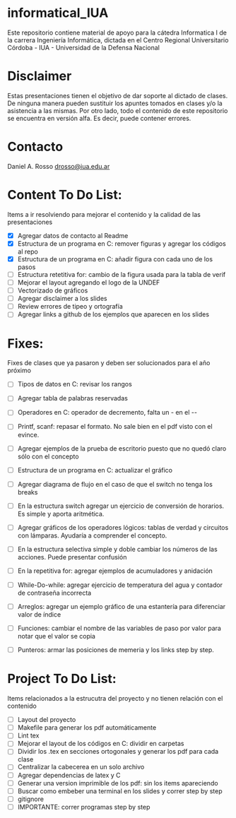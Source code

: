 # informaticaI_IUA
Este repositorio contiene material de apoyo para la cátedra Informatica I de la carrera Ingeniería Informática, dictada en el
Centro Regional Universitario Córdoba - IUA - Universidad de la Defensa Nacional

Disclaimer
=======
Estas presentaciones tienen el objetivo de dar soporte al dictado de clases. De ninguna manera pueden sustituir los apuntes tomados en clases y/o la asistencia a las mismas. Por otro lado, todo el contenido de este repositorio se encuentra en versión alfa. Es decir, puede contener errores.

Contacto
=======
Daniel A. Rosso
drosso@iua.edu.ar

Content To Do List:
=======
Items a ir resolviendo para mejorar el contenido y la calidad de las presentaciones
- [X] Agregar datos de contacto al Readme
- [X] Estructura de un programa en C: remover figuras y agregar los códigos al repo
- [X] Estructura de un programa en C: añadir figura con cada uno de los pasos
- [ ] Estructura retetitiva for: cambio de la figura usada para la tabla de verif
- [ ] Mejorar el layout agregando el logo de la UNDEF
- [ ] Vectorizado de gráficos
- [ ] Agregar disclaimer a los slides
- [ ] Review errores de tipeo y ortografía
- [ ] Agregar links a github de los ejemplos que aparecen en los slides

Fixes:
=======
Fixes de clases que ya pasaron y deben ser solucionados para el año próximo
- [ ] Tipos de datos en C: revisar los rangos
- [ ] Agregar tabla de palabras reservadas
- [ ] Operadores en C: operador de decremento, falta un - en el --
- [ ] Printf, scanf: repasar el formato. No sale bien en el pdf visto con el evince.
- [ ] Agregar ejemplos de la prueba de escritorio puesto que no quedó claro sólo con el concepto
- [ ] Estructura de un programa en C: actualizar el gráfico
- [ ] Agregar diagrama de flujo en el caso de que el switch no tenga los breaks
- [ ] En la estructura switch agregar un ejercicio de conversión de horarios. Es simple y aporta aritmética.
- [ ] Agregar gráficos de los operadores lógicos: tablas de verdad y circuitos con lámparas. Ayudaría a comprender el concepto.
- [ ] En la estructura selectiva simple y doble cambiar los números de las acciones. Puede presentar confusión
- [ ] En la repetitiva for: agregar ejemplos de acumuladores y anidación
- [ ] While-Do-while: agregar ejercicio de temperatura del agua y contador de contraseña incorrecta
- [ ] Arreglos: agregar un ejemplo gráfico de una estantería para diferenciar valor de índice
- [ ] Funciones: cambiar el nombre de las variables de paso por valor para notar que el valor se copia

- [ ] Punteros: armar las posiciones de memeria y los links step by step.

Project To Do List:
=======
Items relacionados a la estrucutra del proyecto y no tienen relación con el contenido
- [ ] Layout del proyecto
- [ ] Makefile para generar los pdf automáticamente
- [ ] Lint tex
- [ ] Mejorar el layout de los códigos en C: dividir en carpetas
- [ ] Dividir los .tex en secciones ortogonales y generar los pdf para cada clase
- [ ] Centralizar la cabecerea en un solo archivo
- [ ] Agregar dependencias de latex y C
- [ ] Generar una version imprimible de los pdf: sin los items apareciendo
- [ ] Buscar como embeber una terminal en los slides y correr step by step
- [ ] gitignore
- [ ] IMPORTANTE: correr programas step by step
